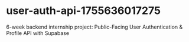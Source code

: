 # user-auth-api-1755636017275
6-week backend internship project: Public-Facing User Authentication &amp; Profile API with Supabase
